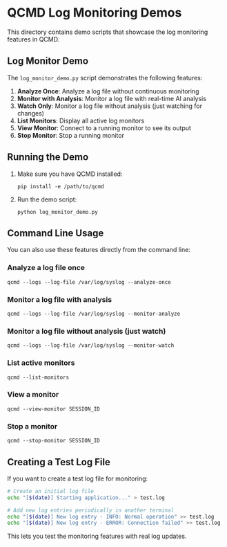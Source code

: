 # QCMD Log Monitoring Demos

This directory contains demo scripts that showcase the log monitoring features in QCMD.

## Log Monitor Demo

The `log_monitor_demo.py` script demonstrates the following features:

1. **Analyze Once**: Analyze a log file without continuous monitoring
2. **Monitor with Analysis**: Monitor a log file with real-time AI analysis
3. **Watch Only**: Monitor a log file without analysis (just watching for changes)
4. **List Monitors**: Display all active log monitors
5. **View Monitor**: Connect to a running monitor to see its output
6. **Stop Monitor**: Stop a running monitor

## Running the Demo

1. Make sure you have QCMD installed:
   ```
   pip install -e /path/to/qcmd
   ```

2. Run the demo script:
   ```
   python log_monitor_demo.py
   ```

## Command Line Usage

You can also use these features directly from the command line:

### Analyze a log file once
```
qcmd --logs --log-file /var/log/syslog --analyze-once
```

### Monitor a log file with analysis
```
qcmd --logs --log-file /var/log/syslog --monitor-analyze
```

### Monitor a log file without analysis (just watch)
```
qcmd --logs --log-file /var/log/syslog --monitor-watch
```

### List active monitors
```
qcmd --list-monitors
```

### View a monitor
```
qcmd --view-monitor SESSION_ID
```

### Stop a monitor
```
qcmd --stop-monitor SESSION_ID
```

## Creating a Test Log File

If you want to create a test log file for monitoring:

```bash
# Create an initial log file
echo "[$(date)] Starting application..." > test.log

# Add new log entries periodically in another terminal
echo "[$(date)] New log entry - INFO: Normal operation" >> test.log
echo "[$(date)] New log entry - ERROR: Connection failed" >> test.log
```

This lets you test the monitoring features with real log updates. 